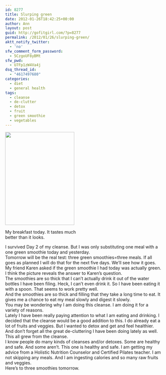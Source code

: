 ```yaml
---
id: 8277
title: Slurping green
date: 2012-01-26T18:42:25+00:00
author: Ann
layout: post
guid: http://gofitgirl.com/?p=8277
permalink: /2012/01/26/slurping-green/
aktt_notify_twitter:
  - 'no'
sfw_comment_form_password:
  - 5CzgoUF8yBMt
sfw_pwd:
  - U7Fp1zW4Va4j
dsq_thread_id:
  - "4617497680"
categories:
  - diet
  - general health
tags:
  - cleanse
  - de-clutter
  - detox
  - fruit
  - green smoothie
  - vegetables
---
```

<div id="attachment_8285" style="width: 233px" class="wp-caption alignleft">
  <a href="http://gofitgirl.com/blog/wp-content/uploads/2012/01/green-green-smoothie.jpg"><img class="size-medium wp-image-8285" title="green green smoothie" src="http://gofitgirl.com/blog/wp-content/uploads/2012/01/green-green-smoothie-223x300.jpg" alt="" width="223" height="300" /></a>
  
  <p class="wp-caption-text">
    My breakfast today. It tastes much better than it looks.
  </p>
</div>

  
I survived Day 2 of my cleanse. But I was only substituting one meal with a one green smoothie today and yesterday.  
Tomorrow will be the real test: three green smoothies=three meals. If all goes as planned I will do that for the next five days. We&#8217;ll see how it goes.  
My friend Karen asked if the green smoothie I had today was actually green. I think the picture reveals the answer to Karen&#8217;s question.  
The smoothies are so thick that I can&#8217;t actually drink it out of the water bottles I have been filing. Heck, I can&#8217;t even drink it. So I have been eating it with a spoon. That seems to work pretty well.  
And the smoothies are so thick and filling that they take a long time to eat. It gives me a chance to eat my meal slowly and digest it slowly.  
You may be wondering why I am doing this cleanse. I am doing it for a variety of reasons.  
Lately I have been really paying attention to what I am eating and drinking. I decided that the cleanse would be a good addition to this. I do already eat a lot of fruits and veggies. But I wanted to detox and get and feel healthier.  
And don&#8217;t forget all the great de-cluttering I have been doing lately as well. This all grew from the cleanse.  
I know people do many kinds of cleanses and/or detoxes. Some are healthy and safe. And some aren&#8217;t. This one is healthy and safe. I am getting my advice from a Holistic Nutrition Counselor and Certified Pilates teacher. I am not skipping any meals. And I am ingesting calories and so many raw fruits and veggies.  
Here&#8217;s to three smoothies tomorrow.